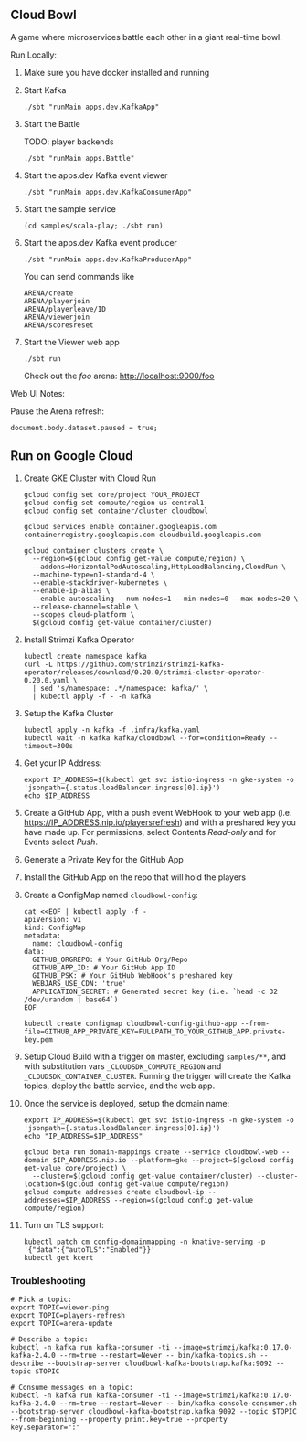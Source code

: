  Cloud Bowl
----------

A game where microservices battle each other in a giant real-time bowl.


Run Locally:
1. Make sure you have docker installed and running
1. Start Kafka
    ```
    ./sbt "runMain apps.dev.KafkaApp"
    ```
1. Start the Battle

    TODO: player backends
    ```
    ./sbt "runMain apps.Battle"
    ```
1. Start the apps.dev Kafka event viewer
    ```
    ./sbt "runMain apps.dev.KafkaConsumerApp"
    ```
1. Start the sample service
    ```
    (cd samples/scala-play; ./sbt run)
    ```
1. Start the apps.dev Kafka event producer
    ```
    ./sbt "runMain apps.dev.KafkaProducerApp"
    ```
    You can send commands like
    ```
    ARENA/create
    ARENA/playerjoin
    ARENA/playerleave/ID
    ARENA/viewerjoin
    ARENA/scoresreset
    ```
1. Start the Viewer web app
    ```
    ./sbt run
    ```
    Check out the *foo* arena: [http://localhost:9000/foo](http://localhost:9000/foo)


Web UI Notes:

Pause the Arena refresh:
```
document.body.dataset.paused = true;
```


## Run on Google Cloud

1. Create GKE Cluster with Cloud Run
    ```
    gcloud config set core/project YOUR_PROJECT
    gcloud config set compute/region us-central1
    gcloud config set container/cluster cloudbowl

    gcloud services enable container.googleapis.com containerregistry.googleapis.com cloudbuild.googleapis.com

    gcloud container clusters create \
      --region=$(gcloud config get-value compute/region) \
      --addons=HorizontalPodAutoscaling,HttpLoadBalancing,CloudRun \
      --machine-type=n1-standard-4 \
      --enable-stackdriver-kubernetes \
      --enable-ip-alias \
      --enable-autoscaling --num-nodes=1 --min-nodes=0 --max-nodes=20 \
      --release-channel=stable \
      --scopes cloud-platform \
      $(gcloud config get-value container/cluster)
    ```

1. Install Strimzi Kafka Operator
    ```
    kubectl create namespace kafka
    curl -L https://github.com/strimzi/strimzi-kafka-operator/releases/download/0.20.0/strimzi-cluster-operator-0.20.0.yaml \
      | sed 's/namespace: .*/namespace: kafka/' \
      | kubectl apply -f - -n kafka
    ```
1. Setup the Kafka Cluster
    ```
    kubectl apply -n kafka -f .infra/kafka.yaml
    kubectl wait -n kafka kafka/cloudbowl --for=condition=Ready --timeout=300s
    ```
1. Get your IP Address:
    ```
    export IP_ADDRESS=$(kubectl get svc istio-ingress -n gke-system -o 'jsonpath={.status.loadBalancer.ingress[0].ip}')
    echo $IP_ADDRESS
    ```
1. Create a GitHub App, with a push event WebHook to your web app (i.e. https://IP_ADDRESS.nip.io/playersrefresh) and with a preshared key you have made up.  For permissions, select Contents *Read-only* and for Events select *Push*.
1. Generate a Private Key for the GitHub App
1. Install the GitHub App on the repo that will hold the players
1. Create a ConfigMap named `cloudbowl-config`:
    ```
    cat <<EOF | kubectl apply -f -
    apiVersion: v1
    kind: ConfigMap
    metadata:
      name: cloudbowl-config
    data:
      GITHUB_ORGREPO: # Your GitHub Org/Repo
      GITHUB_APP_ID: # Your GitHub App ID
      GITHUB_PSK: # Your GitHub WebHook's preshared key
      WEBJARS_USE_CDN: 'true'
      APPLICATION_SECRET: # Generated secret key (i.e. `head -c 32 /dev/urandom | base64`)
    EOF

    kubectl create configmap cloudbowl-config-github-app --from-file=GITHUB_APP_PRIVATE_KEY=FULLPATH_TO_YOUR_GITHUB_APP.private-key.pem
    ```
1. Setup Cloud Build with a trigger on master, excluding `samples/**`, and with substitution vars `_CLOUDSDK_COMPUTE_REGION` and `_CLOUDSDK_CONTAINER_CLUSTER`.  Running the trigger will create the Kafka topics, deploy the battle service, and the web app.
1. Once the service is deployed, setup the domain name:
    ```
    export IP_ADDRESS=$(kubectl get svc istio-ingress -n gke-system -o 'jsonpath={.status.loadBalancer.ingress[0].ip}')
    echo "IP_ADDRESS=$IP_ADDRESS"

    gcloud beta run domain-mappings create --service cloudbowl-web --domain $IP_ADDRESS.nip.io --platform=gke --project=$(gcloud config get-value core/project) \
      --cluster=$(gcloud config get-value container/cluster) --cluster-location=$(gcloud config get-value compute/region)
    gcloud compute addresses create cloudbowl-ip --addresses=$IP_ADDRESS --region=$(gcloud config get-value compute/region)
    ```
1. Turn on TLS support:
    ```
    kubectl patch cm config-domainmapping -n knative-serving -p '{"data":{"autoTLS":"Enabled"}}'
    kubectl get kcert
    ```

### Troubleshooting


```
# Pick a topic:
export TOPIC=viewer-ping
export TOPIC=players-refresh
export TOPIC=arena-update

# Describe a topic:
kubectl -n kafka run kafka-consumer -ti --image=strimzi/kafka:0.17.0-kafka-2.4.0 --rm=true --restart=Never -- bin/kafka-topics.sh --describe --bootstrap-server cloudbowl-kafka-bootstrap.kafka:9092 --topic $TOPIC

# Consume messages on a topic:
kubectl -n kafka run kafka-consumer -ti --image=strimzi/kafka:0.17.0-kafka-2.4.0 --rm=true --restart=Never -- bin/kafka-console-consumer.sh --bootstrap-server cloudbowl-kafka-bootstrap.kafka:9092 --topic $TOPIC --from-beginning --property print.key=true --property key.separator=":"
```
